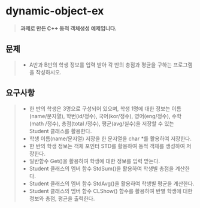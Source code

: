 # dynamic-object-ex
>**과제로 만든 C++ 동적 객체생성 예제입니다.**   
## 문제
>- A반과 B반의 학생 정보를 입력 받아 각 반의 총점과 평균을 구하는 프로그램을 작성하시오.   
## 요구사항
>- 한 반의 학생은 3명으로 구성되어 있으며, 학생 1명에 대한 정보는 이름(name/문자열), 학번(id/정수), 국어(kor/정수), 영어(eng/정수), 수학(math /정수), 총점(total /정수), 평균(avg/실수)을 저장할 수 있는 Student 클래스를 활용한다. 
>- 학생 이름(name/문자열) 저장을 한 문자열을 char *를 활용하여 저장한다.
>- 한 반의 학생 정보는 객체 포인터 STD를 활용하여 동적 객체를 생성하여 저장한다.
>- 일반함수 Get()을 활용하여 학생에 대한 정보를 입력 받는다.
>- Student 클래스의 멤버 함수 StdSum()을 활용하여 학생별 총점을 계산한다.
>- Student 클래스의 멤버 함수 StdAvg()을 활용하여 학생별 평균을 계산한다.
>- Student 클래스의 멤버 함수 CLShow() 함수를 활용하여 반별 학생에 대한 정보와 총점, 평균을 출력한다.
